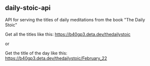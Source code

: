 ## daily-stoic-api
API for serving the titles of daily meditations from the book "The Daily Stoic"

Get all the titles like this:
https://b40gp3.deta.dev/thedailystoic

or

Get the title of the day like this: 
https://b40gp3.deta.dev/thedailystoic/February_22
